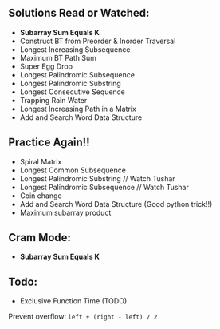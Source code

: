 ## Solutions Read or Watched:
- **Subarray Sum Equals K**
- Construct BT from Preorder & Inorder Traversal
- Longest Increasing Subsequence
- Maximum BT Path Sum
- Super Egg Drop
- Longest Palindromic Subsequence
- Longest Palindromic Substring
- Longest Consecutive Sequence
- Trapping Rain Water
- Longest Increasing Path in a Matrix
- Add and Search Word Data Structure

## Practice Again!!
- Spiral Matrix
- Longest Common Subsequence
- Longest Palindromic Substring // Watch Tushar
- Longest Palindromic Subsequence // Watch Tushar
- Coin change
- Add and Search Word Data Structure (Good python trick!!)
- Maximum subarray product


## Cram Mode:
- **Subarray Sum Equals K**

## Todo:
- Exclusive Function Time (TODO)

Prevent overflow: `left + (right - left) / 2`
